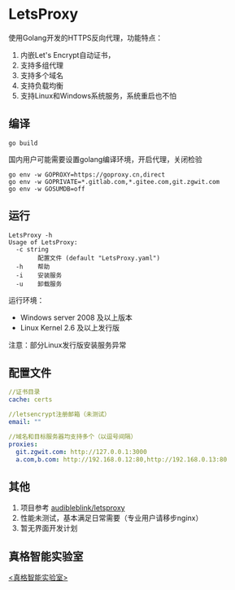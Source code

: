 # LetsProxy

使用Golang开发的HTTPS反向代理，功能特点：
1. 内嵌Let's Encrypt自动证书，
2. 支持多组代理
3. 支持多个域名
4. 支持负载均衡
5. 支持Linux和Windows系统服务，系统重启也不怕

## 编译

```shell script
go build
```

国内用户可能需要设置golang编译环境，开启代理，关闭检验
```shell script
go env -w GOPROXY=https://goproxy.cn,direct
go env -w GOPRIVATE=*.gitlab.com,*.gitee.com,git.zgwit.com
go env -w GOSUMDB=off
```

## 运行

```shell script
LetsProxy -h
Usage of LetsProxy:
  -c string
        配置文件 (default "LetsProxy.yaml")
  -h    帮助
  -i    安装服务
  -u    卸载服务

```

运行环境：
* Windows server 2008 及以上版本
* Linux Kernel 2.6 及以上发行版

注意：部分Linux发行版安装服务异常

## 配置文件

```yaml
//证书目录
cache: certs

//letsencrypt注册邮箱（未测试）
email: ""

//域名和目标服务器均支持多个（以逗号间隔）
proxies: 
  git.zgwit.com: http://127.0.0.1:3000
  a.com,b.com: http://192.168.0.12:80,http://192.168.0.13:80
```

## 其他
1. 项目参考 [audibleblink/letsproxy](https://github.com/audibleblink/letsproxy)
2. 性能未测试，基本满足日常需要（专业用户请移步nginx）
3. 暂无界面开发计划
 

## 真格智能实验室
[<真格智能实验室>](https://zgwit.com)
